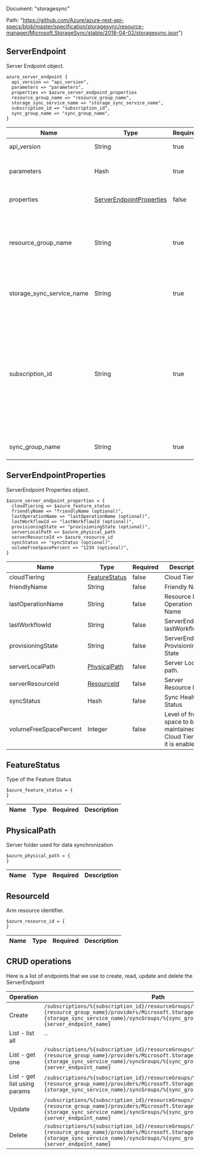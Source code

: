 Document: "storagesync"


Path: "https://github.com/Azure/azure-rest-api-specs/blob/master/specification/storagesync/resource-manager/Microsoft.StorageSync/stable/2018-04-02/storagesync.json")

## ServerEndpoint

Server Endpoint object.

```puppet
azure_server_endpoint {
  api_version => "api_version",
  parameters => "parameters",
  properties => $azure_server_endpoint_properties
  resource_group_name => "resource_group_name",
  storage_sync_service_name => "storage_sync_service_name",
  subscription_id => "subscription_id",
  sync_group_name => "sync_group_name",
}
```

| Name        | Type           | Required       | Description       |
| ------------- | ------------- | ------------- | ------------- |
|api_version | String | true | Client Api Version. |
|parameters | Hash | true | Body of Server Endpoint object. |
|properties | [ServerEndpointProperties](#serverendpointproperties) | false | Server Endpoint properties. |
|resource_group_name | String | true | The name of the resource group within the user's subscription. The name is case insensitive. |
|storage_sync_service_name | String | true | Name of Storage Sync Service resource. |
|subscription_id | String | true | Gets subscription credentials which uniquely identify the Microsoft Azure subscription. The subscription ID forms part of the URI for every service call. |
|sync_group_name | String | true | Name of Sync Group resource. |
        
## ServerEndpointProperties

ServerEndpoint Properties object.

```puppet
$azure_server_endpoint_properties = {
  cloudTiering => $azure_feature_status
  friendlyName => "friendlyName (optional)",
  lastOperationName => "lastOperationName (optional)",
  lastWorkflowId => "lastWorkflowId (optional)",
  provisioningState => "provisioningState (optional)",
  serverLocalPath => $azure_physical_path
  serverResourceId => $azure_resource_id
  syncStatus => "syncStatus (optional)",
  volumeFreeSpacePercent => "1234 (optional)",
}
```

| Name        | Type           | Required       | Description       |
| ------------- | ------------- | ------------- | ------------- |
|cloudTiering | [FeatureStatus](#featurestatus) | false | Cloud Tiering. |
|friendlyName | String | false | Friendly Name |
|lastOperationName | String | false | Resource Last Operation Name |
|lastWorkflowId | String | false | ServerEndpoint lastWorkflowId |
|provisioningState | String | false | ServerEndpoint Provisioning State |
|serverLocalPath | [PhysicalPath](#physicalpath) | false | Server Local path. |
|serverResourceId | [ResourceId](#resourceid) | false | Server Resource Id. |
|syncStatus | Hash | false | Sync Health Status |
|volumeFreeSpacePercent | Integer | false | Level of free space to be maintained by Cloud Tiering if it is enabled. |
        
## FeatureStatus

Type of the Feature Status

```puppet
$azure_feature_status = {
}
```

| Name        | Type           | Required       | Description       |
| ------------- | ------------- | ------------- | ------------- |
        
## PhysicalPath

Server folder used for data synchronization

```puppet
$azure_physical_path = {
}
```

| Name        | Type           | Required       | Description       |
| ------------- | ------------- | ------------- | ------------- |
        
## ResourceId

Arm resource identifier.

```puppet
$azure_resource_id = {
}
```

| Name        | Type           | Required       | Description       |
| ------------- | ------------- | ------------- | ------------- |



## CRUD operations

Here is a list of endpoints that we use to create, read, update and delete the ServerEndpoint

| Operation | Path | Verb | Description | OperationID |
| ------------- | ------------- | ------------- | ------------- | ------------- |
|Create|`/subscriptions/%{subscription_id}/resourceGroups/%{resource_group_name}/providers/Microsoft.StorageSync/storageSyncServices/%{storage_sync_service_name}/syncGroups/%{sync_group_name}/serverEndpoints/%{server_endpoint_name}`|Put|Create a new ServerEndpoint.|ServerEndpoints_Create|
|List - list all|``||||
|List - get one|`/subscriptions/%{subscription_id}/resourceGroups/%{resource_group_name}/providers/Microsoft.StorageSync/storageSyncServices/%{storage_sync_service_name}/syncGroups/%{sync_group_name}/serverEndpoints/%{server_endpoint_name}`|Get|Get a ServerEndpoint.|ServerEndpoints_Get|
|List - get list using params|`/subscriptions/%{subscription_id}/resourceGroups/%{resource_group_name}/providers/Microsoft.StorageSync/storageSyncServices/%{storage_sync_service_name}/syncGroups/%{sync_group_name}/serverEndpoints`|Get|Get a ServerEndpoint list.|ServerEndpoints_ListBySyncGroup|
|Update|`/subscriptions/%{subscription_id}/resourceGroups/%{resource_group_name}/providers/Microsoft.StorageSync/storageSyncServices/%{storage_sync_service_name}/syncGroups/%{sync_group_name}/serverEndpoints/%{server_endpoint_name}`|Put|Create a new ServerEndpoint.|ServerEndpoints_Create|
|Delete|`/subscriptions/%{subscription_id}/resourceGroups/%{resource_group_name}/providers/Microsoft.StorageSync/storageSyncServices/%{storage_sync_service_name}/syncGroups/%{sync_group_name}/serverEndpoints/%{server_endpoint_name}`|Delete|Delete a given ServerEndpoint.|ServerEndpoints_Delete|

